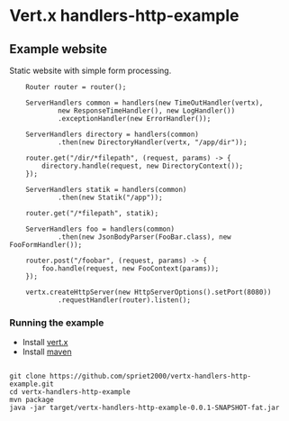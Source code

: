 # Vert.x handlers-http-example

## Example website

Static website with simple form processing.

```
    Router router = router();
    
    ServerHandlers common = handlers(new TimeOutHandler(vertx),
            new ResponseTimeHandler(), new LogHandler())
            .exceptionHandler(new ErrorHandler());
    
    ServerHandlers directory = handlers(common)
            .then(new DirectoryHandler(vertx, "/app/dir"));
    
    router.get("/dir/*filepath", (request, params) -> {
        directory.handle(request, new DirectoryContext());
    });
    
    ServerHandlers statik = handlers(common)
            .then(new Statik("/app"));
    
    router.get("/*filepath", statik);
    
    ServerHandlers foo = handlers(common)
            .then(new JsonBodyParser(FooBar.class), new FooFormHandler());
    
    router.post("/foobar", (request, params) -> {
        foo.handle(request, new FooContext(params));
    });
    
    vertx.createHttpServer(new HttpServerOptions().setPort(8080))
            .requestHandler(router).listen();

```

### Running the example

* Install [vert.x](http://vert-x3.github.io)
* Install [maven](http://maven.apache.org)

```

git clone https://github.com/spriet2000/vertx-handlers-http-example.git
cd vertx-handlers-http-example
mvn package
java -jar target/vertx-handlers-http-example-0.0.1-SNAPSHOT-fat.jar

```
